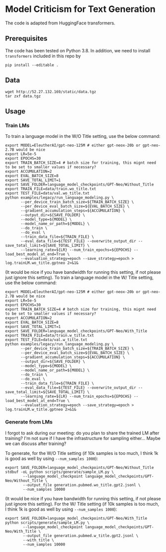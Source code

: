# Model Criticism for Text Generation

The code is adapted from HuggingFace transformers.

## Prerequisites

The code has been tested on Python 3.8. In addition, we need to install `transformers` included in this repo by

```
pip install --editable .
```


## Data

```
wget http://52.27.132.169/static/data.tgz
tar zxf data.tgz
```

## Usage

### Train LMs

To train a language model in the W/O Title setting, use the below command:

```
export MODEL=EleutherAI/gpt-neo-125M # either gpt-neox-20b or gpt-neo-2.7B would be nice
export LR=5e-5
export EPOCHS=30
export TRAIN_BATCH_SIZE=4 # batch size for training, this mignt need to be set to smaller values if necessary?
export ACCUMULATION=2
export EVAL_BATCH_SIZE=8
export SAVE_TOTAL_LIMIT=1
export SAVE_FOLDER=language_model_checkpoints/GPT-Neo/Without_Title
export TRAIN_FILE=data/train.wo_title.txt
export TEST_FILE=data/val.wo_title.txt
python examples/legacy/run_language_modeling.py \
       --per_device_train_batch_size=${TRAIN_BATCH_SIZE} \
       --per_device_eval_batch_size=${EVAL_BATCH_SIZE} \
       --gradient_accumulation_steps=${ACCUMULATION} \
       --output_dir=${SAVE_FOLDER} \
       --model_type=${MODEL} \
       --model_name_or_path=${MODEL} \
       --do_train \
       --do_eval \
       --train_data_file=${TRAIN_FILE} \
       --eval_data_file=${TEST_FILE} --overwrite_output_dir --save_total_limit=${SAVE_TOTAL_LIMIT} \
       --learning_rate=${LR} --num_train_epochs=${EPOCHS} --load_best_model_at_end=True \
       --evaluation_strategy=epoch --save_strategy=epoch > log.trainLM.wo_title.gptneo 2>&1&

```

(It would be nice if you have bandwidth for running this setting, if not please just ignore this setting). To train a language model in the W/ Title setting, use the below command:

```
export MODEL=EleutherAI/gpt-neo-125M # either gpt-neox-20b or gpt-neo-2.7B would be nice
export LR=5e-5
export EPOCHS=30
export TRAIN_BATCH_SIZE=4 # batch size for training, this mignt need to be set to smaller values if necessary?
export ACCUMULATION=2
export EVAL_BATCH_SIZE=8
export SAVE_TOTAL_LIMIT=1
export SAVE_FOLDER=language_model_checkpoints/GPT-Neo/With_Title
export TRAIN_FILE=data/train.w_title.txt
export TEST_FILE=data/val.w_title.txt
python examples/legacy/run_language_modeling.py \
       --per_device_train_batch_size=${TRAIN_BATCH_SIZE} \
       --per_device_eval_batch_size=${EVAL_BATCH_SIZE} \
       --gradient_accumulation_steps=${ACCUMULATION} \
       --output_dir=${SAVE_FOLDER} \
       --model_type=${MODEL} \
       --model_name_or_path=${MODEL} \
       --do_train \
       --do_eval \
       --train_data_file=${TRAIN_FILE} \
       --eval_data_file=${TEST_FILE} --overwrite_output_dir --save_total_limit=${SAVE_TOTAL_LIMIT} \
       --learning_rate=${LR} --num_train_epochs=${EPOCHS} --load_best_model_at_end=True \
       --evaluation_strategy=epoch --save_strategy=epoch > log.trainLM.w_title.gptneo 2>&1&

```

### Generate from LMs

I forgot to ask during our meeting: do you plan to share the trained LM after training? I'm not sure if I have the infrastructure for sampling either... Maybe we can discuss after training?

To generate, for the W/O Title setting (if 10k samples is too much, I think 1k is good as well by using `--num_samples 1000`):

```
export SAVE_FOLDER=language_model_checkpoints/GPT-Neo/Without_Title
stdbuf -oL python scripts/generate/sample_LM.py \
        --language_model_checkpoint language_model_checkpoints/GPT-Neo/Without_Title \
        --output_file generation.pubmed.wo_title.gpt2.jsonl \
        --num_samples 10000
```

(It would be nice if you have bandwidth for running this setting, if not please just ignore this setting). For the W/ Title setting (if 10k samples is too much, I think 1k is good as well by using `--num_samples 1000`):

```
export SAVE_FOLDER=language_model_checkpoints/GPT-Neo/With_Title
python scripts/generate/sample_LM.py \
        --language_model_checkpoint language_model_checkpoints/GPT-Neo/With_Title \
        --output_file generation.pubmed.w_title.gpt2.jsonl \
        --with_title \
        --num_samples 10000
```
